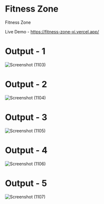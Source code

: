 # Fitness Zone
Fitness Zone

Live Demo - https://fitness-zone-xi.vercel.app/

# Output - 1

![Screenshot (1103)](https://github.com/user-attachments/assets/962ce4c3-f2e5-447d-94fc-b35590101841)

# Output - 2

![Screenshot (1104)](https://github.com/user-attachments/assets/ebf68cc6-a921-4b1a-a0a3-283213b95ff9)

# Output - 3

![Screenshot (1105)](https://github.com/user-attachments/assets/bd30f093-747e-4ade-b52b-859d0534086a)

# Output - 4

![Screenshot (1106)](https://github.com/user-attachments/assets/048f0444-939a-4920-818b-0028813ac36a)

# Output - 5

![Screenshot (1107)](https://github.com/user-attachments/assets/cee58252-a8a3-4635-9946-c366a4a2db41)


